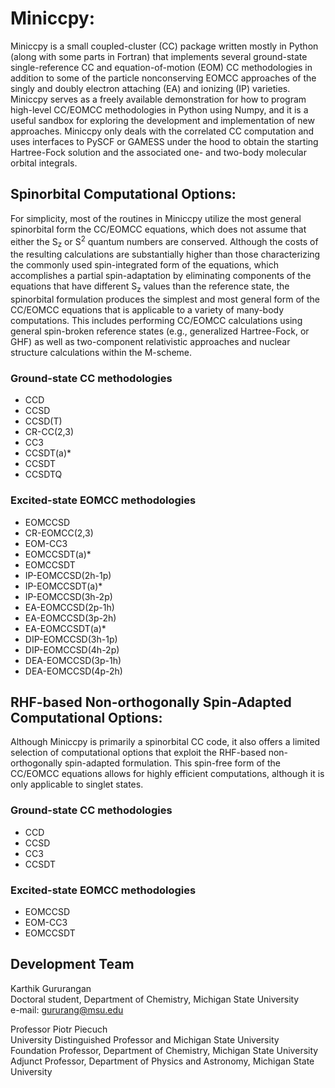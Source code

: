 # Miniccpy:

Miniccpy is a small coupled-cluster (CC) package written mostly in Python (along with some parts in Fortran) that implements
several ground-state single-reference CC and equation-of-motion (EOM) CC methodologies in addition
to some of the particle nonconserving EOMCC approaches of the singly and doubly electron attaching (EA)
and ionizing (IP) varieties. Miniccpy serves as a freely available demonstration for how to program high-level CC/EOMCC 
methodologies in Python using Numpy, and it is a useful sandbox for exploring the development and implementation
of new approaches. Miniccpy only deals with the correlated CC computation and uses interfaces to PySCF or GAMESS under the hood
to obtain the starting Hartree-Fock solution and the associated one- and two-body molecular orbital integrals.

## Spinorbital Computational Options:
For simplicity, most of the routines in Miniccpy utilize the most general
spinorbital form the CC/EOMCC equations, which does not assume that either the S<sub>z</sub> or S<sup>2</sup>
quantum numbers are conserved. Although the costs of the resulting calculations are substantially higher than those characterizing
the commonly used spin-integrated form of the equations, which accomplishes a partial spin-adaptation by eliminating
components of the equations that have different S<sub>z</sub> values than the reference state, the spinorbital formulation 
produces the simplest and most general form of the CC/EOMCC equations that is applicable to a variety of many-body computations. 
This includes performing CC/EOMCC calculations using general spin-broken reference states (e.g., generalized Hartree-Fock, or GHF)
as well as two-component relativistic approaches and nuclear structure calculations within the M-scheme. 

### Ground-state CC methodologies
- CCD
- CCSD
- CCSD(T)
- CR-CC(2,3)
- CC3
- CCSDT(a)*
- CCSDT
- CCSDTQ
### Excited-state EOMCC methodologies 
- EOMCCSD
- CR-EOMCC(2,3)
- EOM-CC3
- EOMCCSDT(a)*
- EOMCCSDT
- IP-EOMCCSD(2h-1p)
- IP-EOMCCSDT(a)*
- IP-EOMCCSD(3h-2p)
- EA-EOMCCSD(2p-1h)
- EA-EOMCCSD(3p-2h)
- EA-EOMCCSDT(a)*
- DIP-EOMCCSD(3h-1p)
- DIP-EOMCCSD(4h-2p)
- DEA-EOMCCSD(3p-1h)
- DEA-EOMCCSD(4p-2h)

## RHF-based Non-orthogonally Spin-Adapted Computational Options:
Although Miniccpy is primarily a spinorbital CC code, it also offers a limited selection of computational options
that exploit the RHF-based non-orthogonally spin-adapted formulation. This spin-free form of the CC/EOMCC equations
allows for highly efficient computations, although it is only applicable to singlet states.

### Ground-state CC methodologies
- CCD
- CCSD
- CC3
- CCSDT
### Excited-state EOMCC methodologies 
- EOMCCSD
- EOM-CC3
- EOMCCSDT

</p>

## Development Team

Karthik Gururangan  
Doctoral student, Department of Chemistry, Michigan State University  
e-mail: gururang@msu.edu  

Professor Piotr Piecuch  
University Distinguished Professor and Michigan State University Foundation Professor, Department of Chemistry, Michigan State University  
Adjunct Professor, Department of Physics and Astronomy, Michigan State University

<p align="justify">
